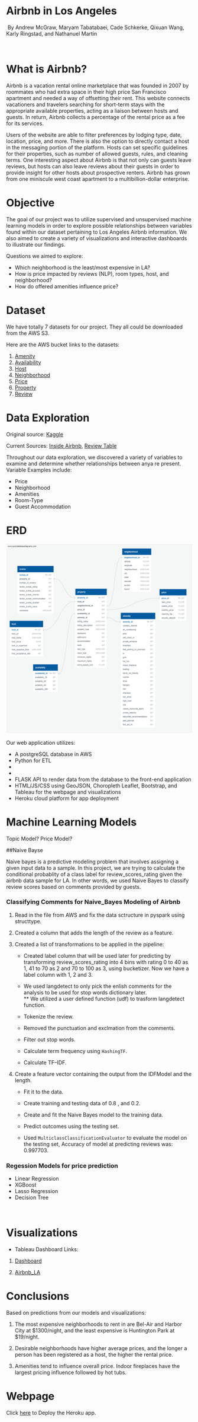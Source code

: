 
 # Airbnb in Los Angeles
​
By Andrew McGraw, Maryam Tabatabaei, Cade Schkerke, Qixuan Wang, Karly Ringstad, and Nathanuel Martin <p>
​

# What is Airbnb?
  
Airbnb is a vacation rental online marketplace that was founded in 2007 by roommates who had extra space in their high price San Francisco apartment and needed a way of offsetting their rent. This website connects vacationers and travelers searching for short-term stays with the appropriate available properties, acting as a liaison between hosts and guests. In return, Airbnb collects a percentage of the rental price as a fee for its services. 

Users of the website are able to filter preferences by lodging type, date, location, price, and more. There is also the option to directly contact a host in the messaging portion of the platform. Hosts can set specific guidelines for their properties, such as number of allowed guests, rules, and cleaning terms. One interesting aspect about Airbnb is that not only can guests leave reviews, but hosts can also leave reviews about their guests in order to provide insight for other hosts about prospective renters. Airbnb has grown from one miniscule west coast apartment to a multibillion-dollar enterprise.
  
  
# Objective
The goal of our project was to utilize supervised and unsupervised machine learning models in order to explore possible relationships between variables found within our dataset pertaining to Los Angeles Airbnb information. We also aimed to create a variety of visualizations and interactive dashboards to illustrate our findings.

Questions we aimed to explore:
* Which neighborhood is the least/most expensive in LA?​
* How is price impacted by reviews (NLP), room types, host, and neighborhood? ​
* How do offered amenities influence price?​

# Dataset

We have totally 7 datasets for our project. They all could be downloaded from the AWS S3.

Here are the AWS bucket links to the datasets:

1. [Amenity](https://data-analytics-airbnb.s3.us-east-2.amazonaws.com/Data/amenity.csv)
2. [Availability](https://data-analytics-airbnb.s3.us-east-2.amazonaws.com/Data/availability.csv)
3. [Host](https://data-analytics-airbnb.s3.us-east-2.amazonaws.com/Data/host.csv)
4. [Neighborhood](https://data-analytics-airbnb.s3.us-east-2.amazonaws.com/Data/neighborhood.csv)
5. [Price](https://data-analytics-airbnb.s3.us-east-2.amazonaws.com/Data/price.csv)
6. [Property](https://data-analytics-airbnb.s3.us-east-2.amazonaws.com/Data/property.csv)
8. [Review](https://data-analytics-airbnb.s3.us-east-2.amazonaws.com/Data/review.csv)
  
# Data Exploration
Original source: [Kaggle](https://www.kaggle.com/oindrilasen/la-airbnb-listings)​<p> 
Current Sources: [Inside Airbnb](http://insideairbnb.com/get-the-data.html), 
                 [Review Table](https://data-analytics-airbnb.s3.us-east-2.amazonaws.com/Data/reviews.csv)

Throughout our data exploration, we discovered a variety of variables to examine and determine whether relationships between anya re present. 
Variable Examples include:
* Price​
* Neighborhood​
* Amenities​
* Room-Type​
* Guest Accommodation​

# ERD
   ![Airbnb_ERD](sql/Airbnb_ERD.png)

Our web application utilizes:
* A postgreSQL database in AWS
* Python for ETL 
*
*
* FLASK API to render data from the database to the front-end application
* HTML/JS/CSS using GeoJSON, Choropleth Leaflet, Bootstrap, and Tableau for the webpage and visualizations
* Heroku cloud platform for app deployment <p>

# Machine Learning Models

Topic  Model?
Price Model?

##Naive Bayse

Naive bayes is a predictive modeling problem that involves assigning a given input data to a sample. In this project, we are trying to calculate the conditional probablity of a class label for review_scores_rating given the airbnb data sample for LA. In other words, we used Naive Bayes to classify review scores based on comments provided by guests.

### Classifying Comments for Naive_Bayes Modeling of Airbnb

1. Read in the file from AWS and fix the data sctructure in pyspark using structtype.

2. Created a column that adds the length of the review as a feature.

3. Created a list of transformations to be applied in the pipeline:

   * Created label column that will be used later for predicting by transforming review_scores_rating into 4 bins with rating 0 to 40 as 1, 41 to 70 as 2 and 70 to 100 as 3, using bucketizer. Now we have a label column with 1, 2 and 3.

   * We used langdetect to only pick the enlish comments for the analysis to be used for stop words dictionary later.	
      ** We utilized a user defined function (udf) to trasform langdetect function.

   * Tokenize the review.

   * Removed the punctuation and exclmation from the comments.

   * Filter out stop words.

   * Calculate term frequency using `HashingTF`.

   * Calculate TF–IDF.

4. Create a feature vector containing the output from the IDFModel and the length.

   * Fit it to the data.

   * Create training and testing data of 0.8 , and 0.2.

   * Create and fit the Naive Bayes model to the training data.

   * Predict outcomes using the testing set.

   * Used `MulticlassClassificationEvaluator` to evaluate the model on the testing set, Accuracy of model at predicting reviews was: 0.997703.


### Regession Models for price prediction

* Linear Regression
* XGBoost
* Lasso Regression
* Decision Tree


​
# Visualizations

* Tableau Dashboard Links:

1. [Dashboard](https://public.tableau.com/views/AirbnbDashboard_15948743321440/AirbnbDashboard?:language=en-GB&:display_count=y&publish=yes&:origin=viz_share_link)


2. [Airbnb_LA](https://public.tableau.com/views/Airbnb_LA/Dashboard1?:language=en&:display_count=y&publish=yes&:origin=viz_share_link)



# Conclusions

Based on predictions from our models and visualizations:​<p>

1. The most expensive neighborhoods to rent in are Bel-Air and Harbor City at $1300/night, and the least expensive is Huntington Park at $19/night.​<p>

2. Desirable neighborhoods have higher average prices, and the longer a person has been registered as a host, the higher the rental price. ​ <p>

3. Amenities tend to influence overall price. Indoor fireplaces have the largest pricing influence followed by hot tubs. 


# Webpage  
Click [here](https://airbnb-machine-learning.herokuapp.com/tableau) to Deploy the Heroku app.
